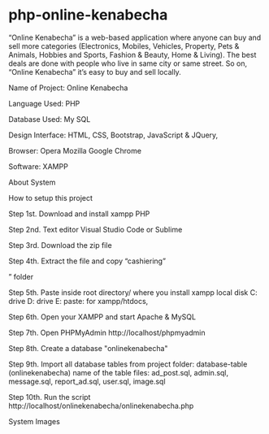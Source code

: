 # php-online-kenabecha
 “Online Kenabecha” is a web-based application where anyone can buy and sell more categories (Electronics, Mobiles, Vehicles, Property, Pets &amp; Animals,  Hobbies and Sports, Fashion &amp; Beauty, Home &amp; Living). The best deals are done  with people who live in same city or same street. So on, “Online Kenabecha” it’s  easy to buy and sell locally.

Name of Project:     Online Kenabecha

Language Used:      PHP

Database Used:      My SQL

Design Interface:   HTML, CSS, Bootstrap, JavaScript & JQuery,

Browser:                  Opera Mozilla Google Chrome

Software:                  XAMPP

About System

 

How to setup this project

Step 1st. Download and install xampp PHP

Step 2nd. Text editor Visual Studio Code or Sublime

Step 3rd. Download the zip file

Step 4th. Extract the file and copy “cashiering”

” folder

Step 5th. Paste inside root directory/ where you install xampp local disk C: drive D: drive E: paste: for xampp/htdocs,

Step 6th. Open your XAMPP and start Apache & MySQL 

Step 7th. Open PHPMyAdmin http://localhost/phpmyadmin

Step 8th. Create a database "onlinekenabecha"

Step 9th. Import all database tables from project folder: database-table (onlinekenabecha)
name of the table files: ad_post.sql, admin.sql, message.sql, report_ad.sql, user.sql, image.sql

Step 10th. Run the script http://localhost/onlinekenabecha/onlinekenabecha.php



System Images

